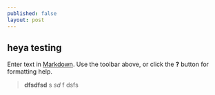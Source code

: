 ```yaml
---
published: false
layout: post
---
```


## heya testing

Enter text in [Markdown](http://daringfireball.net/projects/markdown/). Use the toolbar above, or click the **?** button for formatting help.

> **dfsdfsd** s
_sd_
 f
 dsfs